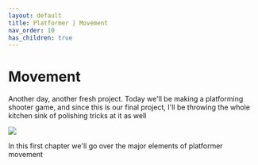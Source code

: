 ```yaml
---
layout: default
title: Platformer | Movement
nav_order: 10
has_children: true
---
```


# Movement

Another day, another fresh project. Today we'll be making a platforming shooter game, and since this is our final project, I'll be throwing the whole kitchen sink of polishing tricks at it as well

![](../../images/platformer/platformer.gif)

In this first chapter we'll go over the major elements of platformer movement
